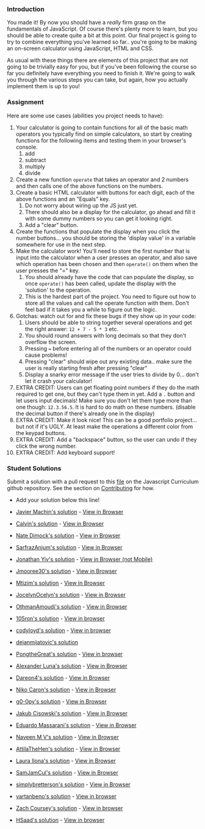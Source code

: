 ### Introduction
You made it! By now you should have a _really_ firm grasp on the fundamentals of JavaScript.  Of course there's plenty more to learn, but you should be able to create quite a bit at this point.  Our final project is going to try to combine everything you've learned so far.. you're going to be making an on-screen calculator using JavaScript, HTML and CSS.

As usual with these things there are elements of this project that are not going to be trivially easy for you, but if you've been following the course so far you definitely have everything you need to finish it.  We're going to walk you through the various steps you can take, but again, how you actually implement them is up to you!


### Assignment

<div class="lesson-content__panel" markdown="1">
Here are some use cases (abilities you project needs to have):

1. Your calculator is going to contain functions for all of the basic math operators you typically find on simple calculators, so start by creating functions for the following items and testing them in your browser's console.
   1. add
   2. subtract
   3. multiply
   4. divide
2. Create a new function `operate` that takes an operator and 2 numbers and then calls one of the above functions on the numbers.
3. Create a basic HTML calculator with buttons for each digit, each of the above functions and an "Equals" key.
   1. Do not worry about wiring up the JS just yet.
   2. There should also be a display for the calculator, go ahead and fill it with some dummy numbers so you can get it looking right.
   3. Add a "clear" button.
4. Create the functions that populate the display when you click the number buttons... you should be storing the 'display value' in a variable somewhere for use in the next step.
5. Make the calculator work! You'll need to store the first number that is input into the calculator when a user presses an operator, and also save which operation has been chosen and then `operate()` on them when the user presses the "=" key.
   1. You should already have the code that can populate the display, so once `operate()` has been called, update the display with the 'solution' to the operation.
   2. This is the hardest part of the project.  You need to figure out how to store all the values and call the operate function with them.  Don't feel bad if it takes you a while to figure out the logic.
6. Gotchas: watch out for and fix these bugs if they show up in your code:
   1. Users should be able to string together several operations and get the right answer: `12 + 7 - 5 * 3` etc.
   2. You should round answers with long decimals so that they don't overflow the screen.
   2. Pressing `=` before entering all of the numbers or an operator could cause problems!
   3. Pressing "clear" should wipe out any existing data.. make sure the user is really starting fresh after pressing "clear"
   4. Display a snarky error message if the user tries to divide by 0... don't let it crash your calculator!
7. EXTRA CREDIT: Users can get floating point numbers if they do the math required to get one, but they can't type them in yet.  Add a `.` button and let users input decimals!  Make sure you don't let them type more than one though: `12.3.56.5`. It is hard to do math on these numbers. \(disable the decimal button if there's already one in the display\)
8. EXTRA CREDIT: Make it look nice!  This can be a good portfolio project... but not if it's UGLY.  At least make the  operations a different color from the keypad buttons.
9. EXTRA CREDIT: Add a "backspace" button, so the user can undo if they click the wrong number.
10. EXTRA CREDIT: Add keyboard support!
</div>

### Student Solutions
Submit a solution with a pull request to this [file](https://github.com/TheOdinProject/javascript_curriculum/blob/master/JS101/final-project.md) on the Javascript Curriculum github repository. See the section on [Contributing](http://github.com/TheOdinProject/curriculum/blob/master/contributing.md) for how.

- Add your solution below this line!

- [Javier Machin's solution](https://github.com/Javier-Machin/Calculator) - [View in Browser](https://javier-machin.github.io/Calculator/)
- [Calvin's solution](https://github.com/Calyeefornia/Calculator) - [View in Browser](https://calyeefornia.github.io/Calculator/)
- [Nate Dimock's solution](https://github.com/Flakari/calculator) - [View in Browser](https://flakari.github.io/calculator/)
- [SarfrazAnjum's solution](https://github.com/SarfrazAnjum/Calculator) - [View in Browser](https://github.com/SarfrazAnjum/Calculator)
- [Jonathan Yiv's solution](https://github.com/JonathanYiv/calculator) - [View in Browser (not Mobile)](https://github.com/JonathanYiv/calculator)
- [Jmooree30's solution](https://github.com/jmooree30/calculator) - [View in Browser](https://jmooree30.github.io/calculator/)
- [Mtizim's solution](https://github.com/mtizim/odin_projects/tree/master/calculator) - [View in Browser](https://mtizim.github.io/odin_projects/calculator.html)
- [JocelynOcelyn's solution](https://github.com/jocelynocelyn/calculator) - [View in Browser](https://jocelynocelyn.github.io/calculator/)
- [OthmanAmoudi's solution](https://github.com/OthmanAmoudi/javascript-calculator) - [View in Browser](https://codepen.io/theweeknd/full/GMNdGb/)
- [105ron's solution](https://github.com/105ron/calculator) - [View in browser](https://105ron.github.io/calculator/)
- [codyloyd's solution](https://github.com/codyloyd/odin-calculator) - [View in browser](http://codyloyd.com/odin-calculator/)
- [dejanmijatovic's solution](https://github.com/Anhatel/calculator-project)
- [PongtheGreat's solution](https://github.com/PongtheGreat/simple_calculator) - [View in browser](https://pongthegreat.github.io/simple_calculator/)
- [Alexander Luna's solution](https://github.com/Mycroft1891/my-odin-project/tree/master/web-development-101/calculator) - [View in Browser](https://mycroft1891.github.io/my-odin-project/web-development-101/calculator/index.html)
- [Dareon4's solution](https://github.com/Dareon4/calculator) - [View in Browser](https://dareon4.github.io/calculator/)
- [Niko Caron's solution](https://github.com/ncaron/react-calculator) - [View in Browser](https://ncaron.github.io/react-calculator/)
- [g0-0py's solution](https://github.com/g0-0py/Simple-Calculator) - [View in Browser](https://g0-0py.github.io/Simple-Calculator/)
- [Jakub Cisowski's solution](https://github.com/arashin1337/calculator) - [View in Browser](https://arashin1337.github.io/calculator/)
- [Eduardo Massarani's solution](https://github.com/edmassarani/the-odin-project/tree/master/projects/calculator) - [View in Browser](https://edmassarani.github.io/the-odin-project/projects/calculator/)
- [Naveen M V's solution](https://github.com/naveencode/calculator) - [View in Browser](https://naveencode.github.io/calculator/)
- [AttilaTheHen's solution](https://github.com/AttilaTheHen/calculator) - [View in Browser](https://attilathehen.github.io/calculator/)
- [Laura Ilona's solution](https://github.com/laurailona/calculator) - [View in Browser](https://laurailona.github.io/calculator/)
- [SamJamCul's solution](https://github.com/SamJamCul/calculator) - [View in Browser](https://samjamcul.github.io/calculator/)
- [simplybretterson's solution](https://github.com/simplybretterson/calculator) - [View in Browser](https://simplybretterson.github.io/calculator/)
- [vartanbeno's solution](https://github.com/vartanbeno/calculator) - [View in browser](https://vartanbeno.github.io/calculator/)
- [Zach Coursey's solution](https://github.com/zcoursey22/calculator) - [View in browser](https://zcoursey22.github.io/calculator/)
- [HSaad's solution](https://github.com/HSaad/calculator) - [View in browser](https://hsaad.github.io/calculator/)